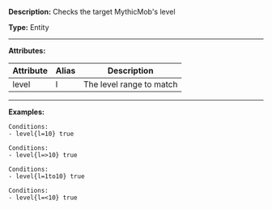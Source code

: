 **Description:** Checks the target MythicMob's level

**Type:** Entity

---

**Attributes:**

| Attribute | Alias | Description              |
| --------- | ----- | ------------------------ |
| level     | l     | The level range to match |

---

**Examples:**

```
Conditions:
- level{l=10} true
```

```
Conditions:
- level{l=>10} true
```

```
Conditions:
- level{l=1to10} true
```

```
Conditions:
- level{l=<10} true
```